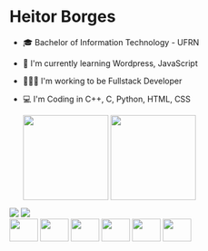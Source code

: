 # Heitor Borges

- :mortar_board: Bachelor of Information Technology - UFRN
- 🌱 I'm currently learning Wordpress, JavaScript
- 👨🏾‍💻 I'm working to be Fullstack Developer
- 💻 I'm Coding in C++, C, Python, HTML, CSS


  <a href="https://github.com/HeitorGCBorges"><img height=150 align="center" src="https://github-readme-stats.vercel.app/api?username=HeitorGCBorges&include_all_commits=true&show_icons=true&locale=en&theme=discord_old_blurple&rank_icon=github"/></a>
  <a href="https://github.com/HeitorGCBorges"><img height=150 align="center" src="https://github-readme-stats.vercel.app/api/top-langs/?username=HeitorGCBorges&theme=discord_old_blurple&layout=donut-vertical"/></a>


<div>
  <a href="mailto:heitorgabrielcarvalhoborges@gmail.com"><img src="https://img.shields.io/badge/Gmail-D14836?style=for-the-badge&logo=gmail&logoColor=white"><a>
  <a href="https://www.linkedin.com/in/heitorgcborges/"><img src="https://img.shields.io/badge/LinkedIn-0077B5?style=for-the-badge&logo=linkedin&logoColor=white"><a>
</div>



<div>
  <a><img height="40" width="50" src="https://cdn.jsdelivr.net/gh/devicons/devicon@latest/icons/html5/html5-plain.svg"></a>
  <a><img height="40" width="50" src="https://cdn.jsdelivr.net/gh/devicons/devicon@latest/icons/css3/css3-plain.svg"></a>
  <a><img height="40" width="50" src="https://cdn.jsdelivr.net/gh/devicons/devicon@latest/icons/c/c-plain.svg"></a>
  <a><img height="40" width="50" src="https://cdn.jsdelivr.net/gh/devicons/devicon@latest/icons/cplusplus/cplusplus-plain.svg"></a>
  <a><img height="40" width="50"src="https://cdn.jsdelivr.net/gh/devicons/devicon@latest/icons/wordpress/wordpress-plain.svg"></a>
  <a><img height="40" width="50" src="https://cdn.jsdelivr.net/gh/devicons/devicon@latest/icons/python/python-plain.svg"></a>
</div>
